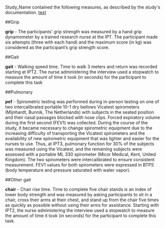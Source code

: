 Study_Name contained the following measures, as described by the study's documentation. [text](http://)


##Grip

**grip** -  The participants’ grip strength was measured by a hand grip dynamometer by a trained research nurse at the IPT. The participant made six attempts (three with each hand) and the maximum score (in kg) was considered as the participant’s grip strength score.

##Gait

**gait** - Walking speed time. Time to walk 3 meters and return was recorded starting at IPT2. The nurse administering the interview used a stopwatch to measure the amount of time it took (in seconds) for the participant to complete this task

##Pulmonary

**pef** - Spirometric testing was performed during in-person testing on one of two intercalibrated portable 10-1 dry bellows Vicatest spirometers (Mijnhardt, Bunnik, The Netherlands) with subjects in the seated position and their nasal passages blocked with nose clips. Forced expiratory volume during the first second (FEV1) was collected. During the course of the study, it became necessary to change spirometric equipment due to the increasing difficulty of transporting the Vicatest spirometers and the availability of new spirometric equipment that was lighter and easier for the nurses to use. Thus, at IPT3, pulmonary function for 30% of the subjects was measured using the Vicatest, and the remaining subjects were assessed with a portable ML 330 spirometer (Micor Medical, Kent, United Kingdom). The two spirometers were intercalibrated to ensure consistent measurement. FEV1 values for both spirometers were expressed in BTPS (body temperature and pressure saturated with water vapor).

##Other gait

**chair** - Chair rise time. Time to complete five chair stands is an index of lower body strength and was measured by asking participants to sit in a chair, cross their arms at their chest, and stand up from the chair five times as quickly as possible without using their arms for assistance. Starting with IPT2, the nurse administering the interview used a stopwatch to measure the amount of time it took (in seconds) for the participant to complete this task.
